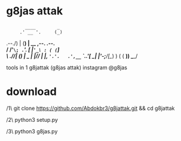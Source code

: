 # g8jas attak


           ____        _                
         .' __ '.     (_)               
  .--./) | (__) |     __  ,--.   .--.   
 / /'`\; .`____'.    [  |`'_\ : ( (`\]  
 \ \._//| (____) | _  | |// | |, `'.'.  
 .',__` `.______.'[ \_| |\'-;__/[\__) ) 
( ( __))           \____/               

                                   
tools in 1 
g8jattak (g8jas attak)
instagram @g8jas

# download
/1\ git clone https://github.com/Abdokbr3/g8jattak.git && cd g8jattak


/2\ python3 setup.py


/3\ python3 g8jas.py
